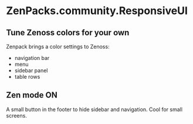 ZenPacks.community.ResponsiveUI
===============================


Tune Zenoss colors for your own
-------------------------------

Zenpack brings a color settings to Zenoss:
 
 - navigation bar
 - menu
 - sidebar panel
 - table rows


Zen mode ON
-----------

A small button in the footer to hide sidebar and navigation. Cool for small screens.
